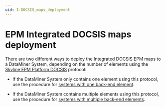 ```yaml
---
uid: I-DOCSIS_maps_deployment
---
```

# EPM Integrated DOCSIS maps deployment

There are two different ways to deploy the Integrated DOCSIS EPM maps to a DataMiner System, depending on the number of elements using the [Skyline EPM Platform DOCSIS](https://catalog.dataminer.services/result/driver/7209) protocol:

- If the DataMiner System only contains one element using this protocol, use the procedure for [systems with one back-end element](xref:I-DOCSIS_maps_deployment_one_backend).

- If the DataMiner System contains multiple elements using this protocol, use the procedure for [systems with multiple back-end elements](xref:I-DOCSIS_maps_deployment_multiple_backends).
